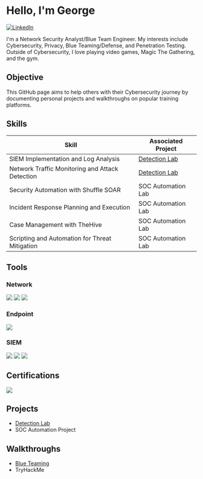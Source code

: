# Hello, I'm George

[![LinkedIn](https://img.shields.io/badge/LinkedIn-Connect-blue?style=for-the-badge&logo=linkedin)](https://www.linkedin.com/in/george-hall-iv/)

I'm a Network Security Analyst/Blue Team Engineer. My interests include Cybersecurity, Privacy, Blue Teaming/Defense, and Penetration Testing. Outside of Cybersecurity, I love playing video games, Magic The Gathering, and the gym.

## Objective

This GitHub page aims to help others with their Cybersecurity journey by documenting personal projects and walkthroughs on popular training platforms. 

## Skills

| Skill                                         | Associated Project         |
|-----------------------------------------------|----------------------------|
| SIEM Implementation and Log Analysis          | <a href="https://github.com/georgethecyberguy/Detection-Lab/tree/main">Detection Lab</a>|
| Network Traffic Monitoring and Attack Detection | <a href="https://google.com">Detection Lab</a>|
| Security Automation with Shuffle SOAR         | SOC Automation Lab|
| Incident Response Planning and Execution      | SOC Automation Lab|
| Case Management with TheHive                  | SOC Automation Lab|
| Scripting and Automation for Threat Mitigation | SOC Automation Lab|

## Tools

### Network
<div>
    <img src="https://img.shields.io/badge/-Wireshark-1679A7?&style=for-the-badge&logo=Wireshark&logoColor=white" />
    <img src="https://img.shields.io/badge/-Suricata-EF3B2D?&style=for-the-badge&logo=Suricata&logoColor=white" />
    <img src="https://img.shields.io/badge/-Zeek-777BB4?&style=for-the-badge&logo=Zeek&logoColor=white" />
</div>

### Endpoint
<div>
    <img src="https://img.shields.io/badge/-Microsoft_Defender_for_Endpoint-00A4EF?&style=for-the-badge&logo=Microsoft&logoColor=white" />
</div>

### SIEM
<div>
    <img src="https://img.shields.io/badge/-Microsoft_Sentinel-0078D4?&style=for-the-badge&logo=Microsoft&logoColor=white" />
    <img src="https://img.shields.io/badge/-Splunk-000000?&style=for-the-badge&logo=Splunk&logoColor=white" />
    <img src="https://img.shields.io/badge/-Elastic-005571?&style=for-the-badge&logo=Elastic&logoColor=white" />
</div>

## Certifications
<div>
<img src="https://img.shields.io/badge/-Security%2B-FF0000?&style=for-the-badge&logo=CompTIA&logoColor=white" />
</div>

## Projects
- <a href="https://github.com/georgethecyberguy/Detection-Lab/tree/main">Detection Lab</a>
- SOC Automation Project

## Walkthroughs
- <a href="https://github.com/georgethecyberguy/HTB-CDSA/tree/main">Blue Teaming</a>
- TryHackMe
